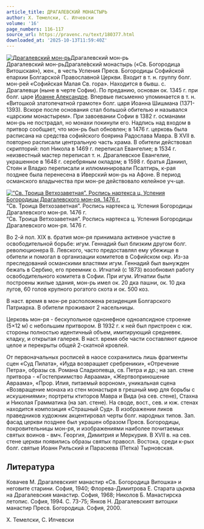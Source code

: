 ```yaml
---
article_title: ДРАГАЛЕВСКИЙ МОНАСТЫРЬ
author: Х. Темелски, С. Илчевски
volume: '16'
page_numbers: 116-117
source_url: https://pravenc.ru/text/180377.html
downloaded_at: '2025-10-13T11:59:40Z'
---
```


[![Драгалевский мон-рь](https://pravenc.ru/data/362/485/1234/i200.jpg "Кликните для увеличения картинки")](https://pravenc.ru/data/362/485/1234/i400.jpg)Драгалевский мон-рь  
Драгалевский мон-рьДрагале́вский монастырь («Св. Богородица Витошская»), жен., в честь Успения Пресв. Богородицы Софийской епархии Болгарской Православной Церкви. Входит в т. н. группу болг. мон-рей «Софийская Малая Св. гора». Находится в бывш. с. Драгалевци (ныне в черте Софии). По преданию, основан ок. 1345 г. при болг. царе [Иоанне Александре](<https://pravenc.ru/text/Иоанне Александре.html>). Впервые письменно упоминается в т. н. «Витошкой златопечатной грамоте» болг. царя Иоанна Шишмана (1371-1393). Вскоре после основания стал большой обителью и назывался «царским монастырем». При завоевании Софии в 1382 г. османами мон-рь не пострадал, но монахи покинули его. Надпись над входом в притвор сообщает, что мон-рь был обновлен; в 1476 г. церковь была расписана на средства софийского боярина Радослава Мавра. В ХVII в. повторно расписали центральную часть храма. В обители действовал скрипторий: поп Никола в 1469 г. переписал Евангелие; в 1534 г. неизвестный мастер переписал т. н. Драгалевское Евангелие, украшенное в 1648 г. серебряным окладом; в 1598 г. братья Даниил, Стоян и Владко переписали и иллюминировали Псалтирь, к-рая позднее была перенесена в Иверский мон-рь на Афоне. В период османского владычества при мон-ре действовало келейное уч-ще.

[![“Св. Троица Ветхозаветная”. Роспись нартекса ц. Успения Богородицы Драгалевского мон-ря. 1476 г.](https://pravenc.ru/data/657/485/1234/i200.jpg "Кликните для увеличения картинки")](https://pravenc.ru/data/657/485/1234/i400.jpg)“Св. Троица Ветхозаветная”. Роспись нартекса ц. Успения Богородицы Драгалевского мон-ря. 1476 г.  
“Св. Троица Ветхозаветная”. Роспись нартекса ц. Успения Богородицы Драгалевского мон-ря. 1476 г.

Во 2-й пол. XIX в. братия мон-ря принимала активное участие в освободительной борьбе: игум. Геннадий был близким другом болг. революционера В. Левского, часто предоставлял ему убежище в обители и помогал в организации комитетов в Софийском окр. Из-за преследований османскими властями игум. Геннадий был вынужден бежать в Сербию, его преемник о. Игнатий (с 1873) возобновил работу освободительного комитета в Софии. При игум. Игнатии были построены жилые здания, мон-рь имел ок. 20 дка пашни, ок. 10 дка лугов, 60 голов крупного рогатого скота и ок. 500 коз.

В наст. время в мон-ре расположена резиденция Болгарского Патриарха. В обители проживают 2 насельницы.

Церковь мон-ря - бескупольное однонефное одноапсидное строение (5×12 м) с небольшим притвором. В 1932 г. к ней был пристроен с юж. стороны полностью идентичный объем, имитирующий средневек. кладку, и открытая галерея. В наст. время обе части составляют единое целое и перекрыты общей 2-скатной кровлей.

От первоначальных росписей в наосе сохранились лишь фрагменты сцен «Суд Пилата», «Иуда возвращает сребреники», «Отречение Петра», образы св. Романа Сладкопевца, св. Петра и др.; на зап. стене притвора - «Гостеприимство Авраама», «Жертвоприношение Авраама», «Прор. Илия, питаемый вороном», уникальная сцена «Возвращение монаха из стен монастыря в грешный мир для борьбы с искушениями»; портреты ктиторов Мавра и Вида (на сев. стене), Стахна и Николая Грамматика (на зап. стене). На своде, вост., сев. и юж. стенах находится композиция «Страшный Суд». В изображении ликов праведников художник акцентировал черты болг. народных типов. Зап. фасад церкви позднее был украшен образом Пресв. Богородицы, покровительницы мон-ря, и изображениями наиболее почитаемых святых воинов - вмч. Георгия, Димитрия и Меркурия. В XVII в. на сев. стене церкви появились образы святых правосл. Востока, среди к-рых болг. святые Иоанн Рильский и Параскева (Петка) Тырновская.

## Литература

Ковачев М. Драгалевският манастир «Св. Богородица Витошка» и неговите старини. София, 1940; Флорева-Димитрова Е. Старата църква на Драгалевския манастир. София, 1968; Николов Б. Манастирска летопис. София, 1994. С. 73-75; Янков Н. Драгалевският витошки манастир Пресв. Богородица. София, 2000.

Х. Темелски, С. Илчевски
